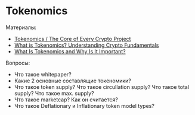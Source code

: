 # Tokenomics

Материалы:
* [Tokenomics / The Core of Every Crypto Project](https://www.youtube.com/watch?v=uA40CSoxoDY)
* [What is Tokenomics? Understanding Crypto Fundamentals](https://www.youtube.com/watch?v=NOjST7ny4oY)
* [What Is Tokenomics and Why Is It Important?](https://www.coindesk.com/learn/what-is-tokenomics-and-why-is-it-important/)


Вопросы:

* Что такое whitepaper? 
* Какие 2 основные составлящие токеномики?
* Что такое token supply? Что такое circullation supply? Что такое total supply? Что такое max. supply?
* Что такое marketcap? Как он считается?
* Что такое Deflationary и Inflationary token model types?

